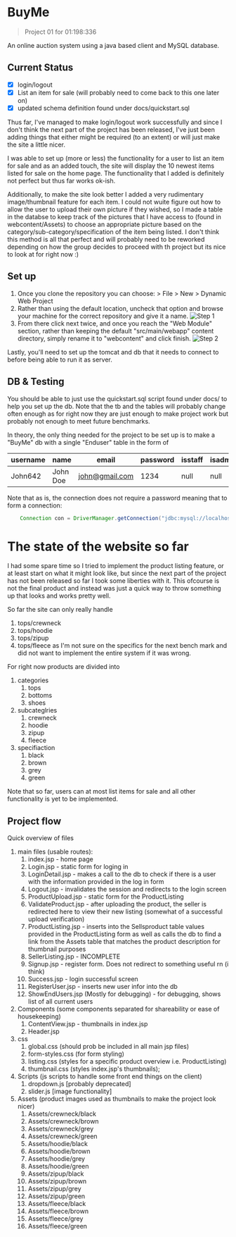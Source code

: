 # BuyMe

> Project 01 for 01:198:336

An online auction system using a java based client and MySQL database.

## Current Status

- [x] login/logout
- [x] List an item for sale (will probably need to come back to this one later on)
- [x] updated schema definition found under docs/quickstart.sql

Thus far, I've managed to make login/logout work successfully and since I don't think the next part of the project has been released, I've just been adding things that either might be required (to an extent) or will just make the site a little nicer.

I was able to set up (more or less) the functionality for a user to list an item for sale and as an added touch, the site will display the 10 newest items listed for sale on the home page. The functionality that I added is definitely not perfect but thus far works ok-ish.

Additionally, to make the site look better I added a very rudimentary image/thumbnail feature for each item. I could not wuite figure out how to allow the user to upload their own picture if they wished, so I made a table in the databse to keep track of the pictures that I have access to (found in webcontent/Assets) to choose an appropriate picture based on the category/sub-category/specification of the item being listed. I don't think this method is all that perfect and will probably need to be reworked depending on how the group decides to proceed with th project but its nice to look at for right now :)

## Set up

1. Once you clone the repository you can choose: > File > New > Dynamic Web Project
1. Rather than using the default location, uncheck that option and browse your machine for the correct repository and give it a name. ![Step 1](/docs/step1.png)
1. From there click next twice, and once you reach the "Web Module" section, rather than keeping the default "src/main/webapp" content directory, simply rename it to "webcontent" and click finish. ![Step 2](/docs/step2.png)

Lastly, you'll need to set up the tomcat and db that it needs to connect to before being able to run it as server.

## DB & Testing

You should be able to just use the quickstart.sql script found under docs/ to help you set up the db. Note that the tb and the tables will probably change often enough as for right now they are just enough to make project work but probably not enough to meet future benchmarks.

In theory, the only thing needed for the project to be set up is to make a "BuyMe" db with a single "Enduser" table in the form of

| username | name     | email          | password | isstaff | isadministrative |
| -------- | -------- | -------------- | -------- | ------- | ---------------- |
| John642  | John Doe | john@gmail.com | 1234     | null    | null             |

Note that as is, the connection does not require a password meaning that to form a connection:

```java
	Connection con = DriverManager.getConnection("jdbc:mysql://localhost:3306/BuyMe","root", "");
```

# The state of the website so far

I had some spare time so I tried to implement the product listing feature, or at least start on what it might look like, but since the next part of the project has not been released so far I took some liberties with it. This ofcourse is not the final product and instead was just a quick way to throw something up that looks and works pretty well.

So far the site can only really handle

1. tops/crewneck
1. tops/hoodie
1. tops/zipup
1. tops/fleece
   as I'm not sure on the specifics for the next bench mark and did not want to implement the entire system if it was wrong.

For right now products are divided into

1. categories
   1. tops
   1. bottoms
   1. shoes
1. subcateglries
   1. crewneck
   1. hoodie
   1. zipup
   1. fleece
1. specifiaction
   1. black
   1. brown
   1. grey
   1. green

Note that so far, users can at most list items for sale and all other functionality is yet to be implemented.

## Project flow

Quick overview of files

1. main files (usable routes):
   1. index.jsp - home page
   1. Login.jsp - static form for loging in
   1. LoginDetail.jsp - makes a call to the db to check if there is a user with the information provided in the log in form
   1. Logout.jsp - invalidates the session and redirects to the login screen
   1. ProductUpload.jsp - static form for the ProductListing
   1. ValidateProduct.jsp - after uploading the product, the seller is redirected here to view their new listing (somewhat of a successful upload verification)
   1. ProductListing.jsp - inserts into the Sellsproduct table values provided in the ProductListing form as well as calls the db to find a link from the Assets table that matches the product description for thumbnail purposes
   1. SellerListing.jsp - INCOMPLETE
   1. Signup.jsp - register form. Does not redirect to something useful rn (i think)
   1. Success.jsp - login successful screen
   1. RegisterUser.jsp - inserts new user infor into the db
   1. ShowEndUsers.jsp (Mostly for debugging) - for debugging, shows list of all current users
1. Components (some components separated for shareability or ease of housekeeping)
   1. ContentView.jsp - thumbnails in index.jsp
   1. Header.jsp
1. css
   1. global.css (should prob be included in all main jsp files)
   1. form-styles.css (for form styling)
   1. listing.css (styles for a specific product overview i.e. ProductListing)
   1. thumbnail.css (styles index.jsp's thumbnails);
1. Scripts (js scripts to handle some front end things on the client)
   1. dropdown.js [probably deprecated]
   1. slider.js [image functionality]
1. Assets (product images used as thumbnails to make the project look nicer)
   1. Assets/crewneck/black
   1. Assets/crewneck/brown
   1. Assets/crewneck/grey
   1. Assets/crewneck/green
   1. Assets/hoodie/black
   1. Assets/hoodie/brown
   1. Assets/hoodie/grey
   1. Assets/hoodie/green
   1. Assets/zipup/black
   1. Assets/zipup/brown
   1. Assets/zipup/grey
   1. Assets/zipup/green
   1. Assets/fleece/black
   1. Assets/fleece/brown
   1. Assets/fleece/grey
   1. Assets/fleece/green
